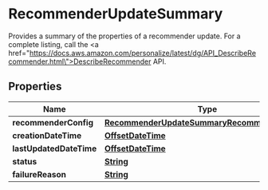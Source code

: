 

# RecommenderUpdateSummary

Provides a summary of the properties of a recommender update. For a complete listing, call the <a href=\"https://docs.aws.amazon.com/personalize/latest/dg/API_DescribeRecommender.html\">DescribeRecommender</a> API.

## Properties

| Name | Type | Description | Notes |
|------------ | ------------- | ------------- | -------------|
|**recommenderConfig** | [**RecommenderUpdateSummaryRecommenderConfig**](RecommenderUpdateSummaryRecommenderConfig.md) |  |  [optional] |
|**creationDateTime** | [**OffsetDateTime**](OffsetDateTime.md) |  |  [optional] |
|**lastUpdatedDateTime** | [**OffsetDateTime**](OffsetDateTime.md) |  |  [optional] |
|**status** | [**String**](String.md) |  |  [optional] |
|**failureReason** | [**String**](String.md) |  |  [optional] |



